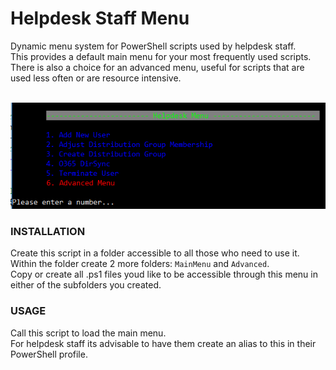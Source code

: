 # Helpdesk Staff Menu
Dynamic menu system for PowerShell scripts used by helpdesk staff. <br />
This provides a default main menu for your most frequently used scripts. <br />
There is also a choice for an advanced menu, useful for scripts that are used less often or are resource intensive.<br />
<br />

![Helpdesk Menu Example](https://github.com/AutomatingAdmin/Helpdesk-Staff-Menu/blob/master/Helpdesk%20Menu%20Screenshot.PNG?raw=true)

### __INSTALLATION__
Create this script in a folder accessible to all those who need to use it. <br />
Within the folder create 2 more folders: `MainMenu` and `Advanced`. <br />
Copy or create all .ps1 files youd like to be accessible through this menu in either of the subfolders you created. <br />

### __USAGE__
Call this script to load the main menu. <br />
For helpdesk staff its advisable to have them create an alias to this in their PowerShell profile.
